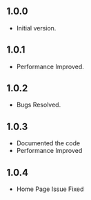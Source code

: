 ## 1.0.0

- Initial version.

## 1.0.1

- Performance Improved.

## 1.0.2

- Bugs Resolved.

## 1.0.3

- Documented the code
- Performance Improved

## 1.0.4

- Home Page Issue Fixed
